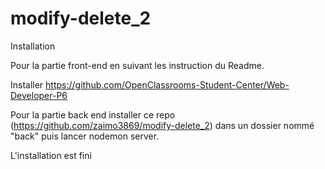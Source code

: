 # modify-delete_2

Installation 

Pour la partie front-end en suivant les instruction du Readme.

Installer https://github.com/OpenClassrooms-Student-Center/Web-Developer-P6


Pour la partie back end installer ce repo (https://github.com/zaimo3869/modify-delete_2) dans un dossier nommé "back" puis lancer nodemon server. 

L'installation est fini 
